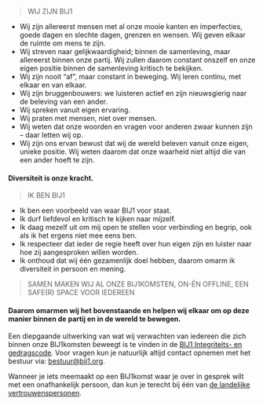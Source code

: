 > WIJ ZIJN BIJ1

* Wij zijn allereerst mensen met al onze mooie kanten en imperfecties,
  goede dagen en slechte dagen, grenzen en wensen.
  Wij geven elkaar de ruimte om mens te zijn.
* Wij streven naar gelijkwaardigheid; binnen de samenleving, maar allereerst binnen onze partij.
  Wij zullen daarom constant onszelf en onze eigen positie binnen de samenleving kritisch te bekijken.
* Wij zijn nooit “af”, maar constant in beweging. Wij leren continu, met elkaar en van elkaar.
* Wij zijn bruggenbouwers: we luisteren actief en zijn nieuwsgierig naar de beleving van een ander.
* Wij spreken vanuit eigen ervaring.
* Wij praten met mensen, niet over mensen.
* Wij weten dat onze woorden en vragen voor anderen zwaar kunnen zijn – daar letten wij op.
* Wij zijn ons ervan bewust dat wij de wereld beleven vanuit onze eigen, unieke positie.
  Wij weten daarom dat onze waarheid niet altijd die van een ander hoeft te zijn.

#### Diversiteit is onze kracht.

> IK BEN BIJ1

* Ik ben een voorbeeld van waar BIJ1 voor staat.
* Ik durf liefdevol en kritisch te kijken naar mijzelf.
* Ik daag mezelf uit om mij open te stellen voor verbinding en begrip, ook als ik het ergens niet mee eens ben.
* Ik respecteer dat ieder de regie heeft over hun eigen zijn en luister naar hoe zij aangesproken willen worden.
* Ik onthoud dat wij één gezamenlijk doel hebben, daarom omarm ik diversiteit in persoon en mening.

> SAMEN MAKEN WIJ AL ONZE BIJ1KOMSTEN, ON-ÉN OFFLINE, EEN SAFE(R) SPACE VOOR IEDEREEN

#### Daarom omarmen wij het bovenstaande en helpen wij elkaar om op deze manier binnen de partij en in de wereld te bewegen.

Een diepgaande uitwerking van wat wij verwachten van iedereen die zich binnen onze BIJ1komsten beweegt
is te vinden in de [BIJ1 Integriteits- en gedragscode](https://bij1.org/gedragscode/).
Voor vragen kun je natuurlijk altijd contact opnemen met het bestuur via: [bestuur@bij1.org](mailto:bestuur@bij1.org).

Wanneer je iets meemaakt op een BIJ1komst waar je over in gesprek wilt met een onafhankelijk persoon,
dan kun je terecht bij één van [de landelijke vertrouwenspersonen](https://bij1.org/vertrouwenspersonen/).

